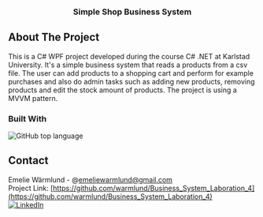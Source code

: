 <h3 align="center">Simple Shop Business System</h3>


<!-- ABOUT THE PROJECT -->
## About The Project

This is a C# WPF project developed during the course C# .NET at Karlstad University. It's a simple business system that reads a products from a csv file. The user can add products to a shopping cart and perform for example purchases and also do admin tasks such as adding new products, removing products and edit the stock amount of products. The project is using a MVVM pattern.



### Built With

![GitHub top language](https://img.shields.io/github/languages/top/warmlund/Business_System_Laboration_4)






<!-- CONTACT -->
## Contact

Emelie Wärmlund - @emeliewarmlund@gmail.com
<br>
Project Link: [https://github.com/warmlund/Business_System_Laboration_4](https://github.com/warmlund/Business_System_Laboration_4)
<br>
[![LinkedIn][linkedin-shield]][linkedin-url]



<!-- MARKDOWN LINKS & IMAGES -->
<!-- https://www.markdownguide.org/basic-syntax/#reference-style-links -->
[linkedin-shield]: https://img.shields.io/badge/-LinkedIn-black.svg?style=for-the-badge&logo=linkedin&colorB=555
[linkedin-url]: https://linkedin.com/in/emelie-wärmlund-4b33bb98
